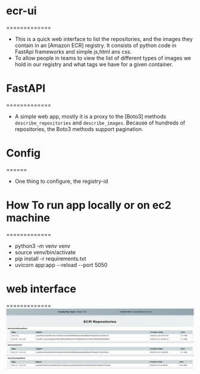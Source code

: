 # ecr-ui
=============
- This is a quick web interface to list the repositories, and the images they contain in an [Amazon ECR] registry. It consists of python code in FastApi frameworks and simple js,html ans css.
- To allow people in teams to view the list of different types of images we hold in our registry and what tags we have for a given container.

# FastAPI
=============
- A simple web app, mostly it is a proxy to the [Boto3] methods `describe_repositories` and `describe_images`. Because of hundreds of repositories, the Boto3 methods support pagination.

# Config
======
- One thing to configure, the registry-id

# How To run app locally or on ec2 machine
=============
- python3 -m venv venv
- source venv/bin/activate
- pip install -r requirements.txt
- uvicorn app:app --reload --port 5050


# web interface
=============
![Example of the homepage](https://raw.githubusercontent.com/sambo2021/ecr-ui/master/screenshots/screen.png "Example of the homepage")
